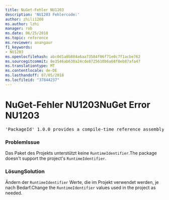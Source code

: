 ```yaml
---
title: NuGet-Fehler NU1203
description: 'NU1203 Fehlercode:'
author: zhili1208
ms.author: lzhi
manager: rob
ms.date: 06/25/2018
ms.topic: reference
ms.reviewer: anangaur
f1_keywords:
- NU1203
ms.openlocfilehash: abc0d1a8b884a6aa73584f06f71e0c7f1acbe762
ms.sourcegitcommit: 8e3546ab630a24cde8725610b6a68f8eb87afa47
ms.translationtype: MT
ms.contentlocale: de-DE
ms.lasthandoff: 07/05/2018
ms.locfileid: "37844237"
---
```

# <a name="nuget-error-nu1203"></a><span data-ttu-id="9cb63-103">NuGet-Fehler NU1203</span><span class="sxs-lookup"><span data-stu-id="9cb63-103">NuGet Error NU1203</span></span>

<pre>'PackageId' 1.0.0 provides a compile-time reference assembly for 'Foo.dll' on 'TargetFramework', but there is no compatible run-time assembly.</pre>

### <a name="issue"></a><span data-ttu-id="9cb63-104">Problem</span><span class="sxs-lookup"><span data-stu-id="9cb63-104">Issue</span></span>
<span data-ttu-id="9cb63-105">Das Paket des Projekts unterstützt keine `RuntimeIdentifier`.</span><span class="sxs-lookup"><span data-stu-id="9cb63-105">The package doesn't support the project's `RuntimeIdentifier`.</span></span> 

### <a name="solution"></a><span data-ttu-id="9cb63-106">Lösung</span><span class="sxs-lookup"><span data-stu-id="9cb63-106">Solution</span></span>
<span data-ttu-id="9cb63-107">Ändern der `RuntimeIdentifier` Werte, die im Projekt verwendet werden, je nach Bedarf.</span><span class="sxs-lookup"><span data-stu-id="9cb63-107">Change the `RuntimeIdentifier` values used in the project as needed.</span></span>